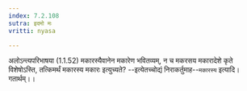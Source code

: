 ```yaml
---
index: 7.2.108
sutra: इदमो मः
vritti: nyasa

---
```

अलोऽन्त्यपरिभाषया (1.1.52) मकारस्यैवानेन मकारेण भवितव्यम्, न च मकरसय मकारादेशे कृते विशेषोऽस्ति, तत्किमर्थं मकारस्य मकारः इत्युच्यते? --इत्येतच्चोद्यं निराकर्तुमाह--`मकारस्य` इत्यादि। गतार्थम्।।